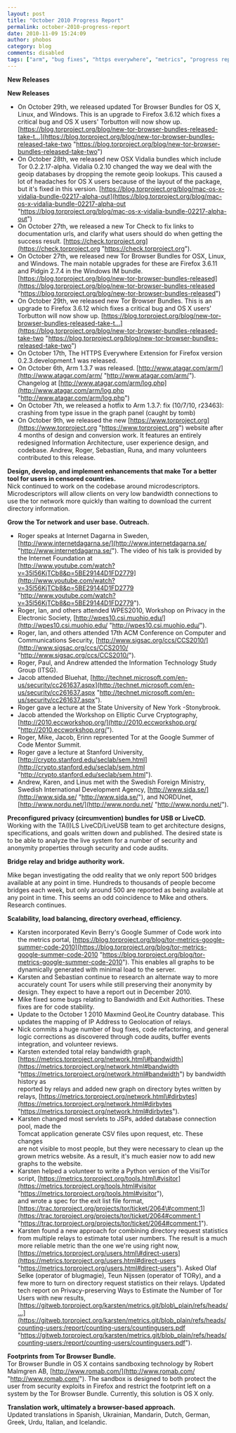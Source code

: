 ```yaml
---
layout: post
title: "October 2010 Progress Report"
permalink: october-2010-progress-report
date: 2010-11-09 15:24:09
author: phobos
category: blog
comments: disabled
tags: ["arm", "bug fixes", "https everywhere", "metrics", "progress report", "tor browser bundle", "translations"]
---
```


**New Releases**

<!-- more -->

**New Releases**

-   On October 29th, we released updated Tor Browser Bundles for OS X, Linux, and Windows. This is an upgrade to Firefox 3.6.12 which fixes a critical bug and OS X users' Torbutton will now show up. [https://blog.torproject.org/blog/new-tor-browser-bundles-released-take-t...](https://blog.torproject.org/blog/new-tor-browser-bundles-released-take-two "https://blog.torproject.org/blog/new-tor-browser-bundles-released-take-two")
-   On October 28th, we released new OSX Vidalia bundles which include Tor 0.2.2.17-alpha. Vidalia 0.2.10 changed the way we deal with the geoip databases by dropping the remote geoip lookups. This caused a lot of headaches for OS X users because of the layout of the package, but it's fixed in this version. [https://blog.torproject.org/blog/mac-os-x-vidalia-bundle-02217-alpha-out](https://blog.torproject.org/blog/mac-os-x-vidalia-bundle-02217-alpha-out "https://blog.torproject.org/blog/mac-os-x-vidalia-bundle-02217-alpha-out")
-   On October 27th, we released a new Tor Check to fix links to documentation urls, and clarify what users should do when getting the success result. [https://check.torproject.org](https://check.torproject.org "https://check.torproject.org").
-   On October 27th, we released new Tor Browser Bundles for OSX, Linux, and Windows. The main notable upgrades for these are Firefox 3.6.11 and Pidgin 2.7.4 in the Windows IM bundle. [https://blog.torproject.org/blog/new-tor-browser-bundles-released](https://blog.torproject.org/blog/new-tor-browser-bundles-released "https://blog.torproject.org/blog/new-tor-browser-bundles-released")
-   On October 29th, we released new Tor Browser Bundles. This is an upgrade to Firefox 3.6.12 which fixes a critical bug and OS X users' Torbutton will now show up. [https://blog.torproject.org/blog/new-tor-browser-bundles-released-take-t...](https://blog.torproject.org/blog/new-tor-browser-bundles-released-take-two "https://blog.torproject.org/blog/new-tor-browser-bundles-released-take-two")
-   On October 17th, The HTTPS Everywhere Extension for Firefox version 0.2.3.development.1 was released.
-   On October 6th, Arm 1.3.7 was released. [http://www.atagar.com/arm/](http://www.atagar.com/arm/ "http://www.atagar.com/arm/"). Changelog at [http://www.atagar.com/arm/log.php](http://www.atagar.com/arm/log.php "http://www.atagar.com/arm/log.php")
-   On October 7th, we released a hotfix to Arm 1.3.7: fix (10/7/10, r23463): crashing from type issue in the graph panel (caught by tomb)
-   On October 9th, we released the new [https://www.torproject.org](https://www.torproject.org "https://www.torproject.org") website after 4 months of design and conversion work. It features an entirely redesigned Information Architecture, user experience design, and codebase. Andrew, Roger, Sebastian, Runa, and many volunteers contributed to this release.

**Design, develop, and implement enhancements that make Tor a better  
 tool for users in censored countries.**  
 Nick continued to work on the codebase around microdescriptors. Microdescriptors will allow clients on very low bandwidth connections to use the tor network more quickly than waiting to download the current directory information.

**Grow the Tor network and user base. Outreach.**

-   Roger speaks at Internet Dagarna in Sweden, [http://www.internetdagarna.se/](http://www.internetdagarna.se/ "http://www.internetdagarna.se/"). The video of his talk is provided by the Internet Foundation at  
     [http://www.youtube.com/watch?v=35l56KjTCb8&p=5BE29144D1FD2779](http://www.youtube.com/watch?v=35l56KjTCb8&p=5BE29144D1FD2779 "http://www.youtube.com/watch?v=35l56KjTCb8&p=5BE29144D1FD2779").
-   Roger, Ian, and others attended WPES2010, Workshop on Privacy in the Electronic Society, [http://wpes10.csi.muohio.edu/](http://wpes10.csi.muohio.edu/ "http://wpes10.csi.muohio.edu/").
-   Roger, Ian, and others attended 17th ACM Conference on Computer and Communications Security, [http://www.sigsac.org/ccs/CCS2010/](http://www.sigsac.org/ccs/CCS2010/ "http://www.sigsac.org/ccs/CCS2010/").
-   Roger, Paul, and Andrew attended the Information Technology Study Group (ITSG).
-   Jacob attended Bluehat, [http://technet.microsoft.com/en-us/security/cc261637.aspx](http://technet.microsoft.com/en-us/security/cc261637.aspx "http://technet.microsoft.com/en-us/security/cc261637.aspx").
-   Roger gave a lecture at the State University of New York -Stonybrook.
-   Jacob attended the Workshop on Elliptic Curve Cryptography, [http://2010.eccworkshop.org/](http://2010.eccworkshop.org/ "http://2010.eccworkshop.org/").
-   Roger, Mike, Jacob, Erinn represented Tor at the Google Summer of Code Mentor Summit.
-   Roger gave a lecture at Stanford University, [http://crypto.stanford.edu/seclab/sem.html](http://crypto.stanford.edu/seclab/sem.html "http://crypto.stanford.edu/seclab/sem.html").
-   Andrew, Karen, and Linus met with the Swedish Foreign Ministry, Swedish International Development Agency, [http://www.sida.se/](http://www.sida.se/ "http://www.sida.se/"), and NORDUnet, [http://www.nordu.net/](http://www.nordu.net/ "http://www.nordu.net/").

**Preconfigured privacy (circumvention) bundles for USB or LiveCD.**  
 Working with the TA(I)LS LiveCD/LiveUSB team to get architecture designs, specifications, and goals written down and published. The desired state is to be able to analyze the live system for a number of security and anonymity properties through security and code audits.

**Bridge relay and bridge authority work.**

Mike began investigating the odd reality that we only report 500 bridges available at any point in time. Hundreds to thousands of people become bridges each week, but only around 500 are reported as being available at any point in time. This seems an odd coincidence to Mike and others. Research continues.

**Scalability, load balancing, directory overhead, efficiency.**

-   Karsten incorporated Kevin Berry's Google Summer of Code work into the metrics portal, [https://blog.torproject.org/blog/tor-metrics-google-summer-code-2010](https://blog.torproject.org/blog/tor-metrics-google-summer-code-2010 "https://blog.torproject.org/blog/tor-metrics-google-summer-code-2010"). This enables all graphs to be dynamically generated with minimal load to the server.
-   Karsten and Sebastian continue to research an alternate way to more accurately count Tor users while still preserving their anonymity by design. They expect to have a report out in December 2010.
-   Mike fixed some bugs relating to Bandwidth and Exit Authorities. These fixes are for code stability.
-   Update to the October 1 2010 Maxmind GeoLite Country database. This updates the mapping of IP Address to Geolocation of relays.
-   Nick commits a huge number of bug fixes, code refactoring, and general logic corrections as discovered through code audits, buffer events integration, and volunteer reviews.
-   Karsten extended total relay bandwidth graph, [https://metrics.torproject.org/network.html\#bandwidth](https://metrics.torproject.org/network.html#bandwidth "https://metrics.torproject.org/network.html#bandwidth") by bandwidth history as  
     reported by relays and added new graph on directory bytes written by relays, [https://metrics.torproject.org/network.html\#dirbytes](https://metrics.torproject.org/network.html#dirbytes "https://metrics.torproject.org/network.html#dirbytes").
-   Karsten changed most servlets to JSPs, added database connection pool, made the  
     Tomcat application generate CSV files upon request, etc. These changes  
     are not visible to most people, but they were necessary to clean up the  
     grown metrics website. As a result, it's much easier now to add new  
     graphs to the website.
-   Karsten helped a volunteer to write a Python version of the VisiTor script, [https://metrics.torproject.org/tools.html\#visitor](https://metrics.torproject.org/tools.html#visitor "https://metrics.torproject.org/tools.html#visitor"),  
     and wrote a spec for the exit list file format, [https://trac.torproject.org/projects/tor/ticket/2064\#comment:1](https://trac.torproject.org/projects/tor/ticket/2064#comment:1 "https://trac.torproject.org/projects/tor/ticket/2064#comment:1").
-   Karsten found a new approach for combining directory request statistics from multiple relays to estimate total user numbers. The result is a much more reliable metric than the one we're using right now, [https://metrics.torproject.org/users.html\#direct-users](https://metrics.torproject.org/users.html#direct-users "https://metrics.torproject.org/users.html#direct-users"). Asked Olaf Selke (operator of blugmagie), Teun Nijssen (operator of TORy), and a few more to turn on directory request statistics on their relays. Updated tech report on Privacy-preserving Ways to Estimate the Number of Tor Users with new results, [https://gitweb.torproject.org/karsten/metrics.git/blob\_plain/refs/heads/...](https://gitweb.torproject.org/karsten/metrics.git/blob_plain/refs/heads/counting-users:/report/counting-users/countingusers.pdf "https://gitweb.torproject.org/karsten/metrics.git/blob_plain/refs/heads/counting-users:/report/counting-users/countingusers.pdf").

**Footprints from Tor Browser Bundle.**  
 Tor Browser Bundle in OS X contains sandboxing technology by Robert Malmgren AB, [http://www.romab.com/](http://www.romab.com/ "http://www.romab.com/"). The sandbox is designed to both protect the user from security exploits in Firefox and restrict the footprint left on a system by the Tor Browser Bundle. Currently, this solution is OS X only.

**Translation work, ultimately a browser-based approach.**  
 Updated translations in Spanish, Ukrainian, Mandarin, Dutch, German, Greek, Urdu, Italian, and Icelandic.
